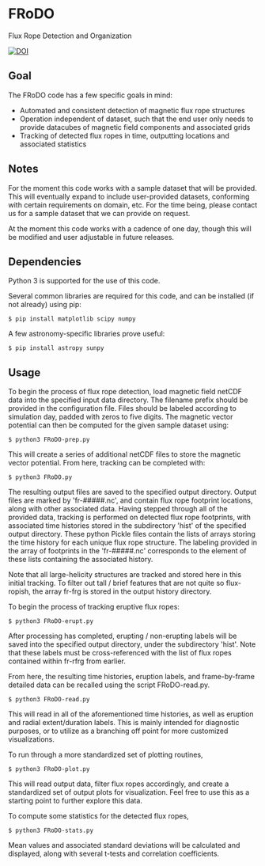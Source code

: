 # FRoDO
Flux Rope Detection and Organization

[![DOI](https://zenodo.org/badge/90994349.svg)](https://zenodo.org/badge/latestdoi/90994349)

## Goal

The FRoDO code has a few specific goals in mind:
- Automated and consistent detection of magnetic flux rope structures
- Operation independent of dataset, such that the end user only needs to provide datacubes of magnetic field components and associated grids
- Tracking of detected flux ropes in time, outputting locations and associated statistics

## Notes

For the moment this code works with a sample dataset that will be provided. This will eventually expand to include user-provided datasets, conforming with certain requirements on domain, etc. For the time being, please contact us for a sample dataset that we can provide on request.

At the moment this code works with a cadence of one day, though this will be modified and user adjustable in future releases.

## Dependencies

Python 3 is supported for the use of this code.

Several common libraries are required for this code, and can be installed (if not already) using pip:

    $ pip install matplotlib scipy numpy

A few astronomy-specific libraries prove useful:

    $ pip install astropy sunpy

## Usage

To begin the process of flux rope detection, load magnetic field netCDF data into the specified input data directory. The filename prefix should be provided in the configuration file. Files should be labeled according to simulation day, padded with zeros to five digits. The magnetic vector potential can then be computed for the given sample dataset using:

    $ python3 FRoDO-prep.py

This will create a series of additional netCDF files to store the magnetic vector potential. From here, tracking can be completed with:

    $ python3 FRoDO.py

The resulting output files are saved to the specified output directory. Output files are marked by 'fr-#####.nc', and contain flux rope footprint locations, along with other associated data. Having stepped through all of the provided data, tracking is performed on detected flux rope footprints, with associated time histories stored in the subdirectory 'hist' of the specified output directory. These python Pickle files contain the lists of arrays storing the time history for each unique flux rope structure. The labeling provided in the array of footprints in the 'fr-#####.nc' corresponds to the element of these lists containing the associated history.

Note that all large-helicity structures are tracked and stored here in this initial tracking. To filter out tall / brief features that are not quite so flux-ropish, the array fr-frg is stored in the output history directory.

To begin the process of tracking eruptive flux ropes:

    $ python3 FRoDO-erupt.py

After processing has completed, erupting / non-erupting labels will be saved into the specified output directory, under the subdirectory 'hist'. Note that these labels must be cross-referenced with the list of flux ropes contained within fr-rfrg from earlier.

From here, the resulting time histories, eruption labels, and frame-by-frame detailed data can be recalled using the script FRoDO-read.py.

    $ python3 FRoDO-read.py

This will read in all of the aforementioned time histories, as well as eruption and radial extent/duration labels. This is mainly intended for diagnostic purposes, or to utilize as a branching off point for more customized visualizations.

To run through a more standardized set of plotting routines,

    $ python3 FRoDO-plot.py

This will read output data, filter flux ropes accordingly, and create a standardized set of output plots for visualization. Feel free to use this as a starting point to further explore this data.

To compute some statistics for the detected flux ropes,

    $ python3 FRoDO-stats.py

Mean values and associated standard deviations will be calculated and displayed, along with several t-tests and correlation coefficients.
